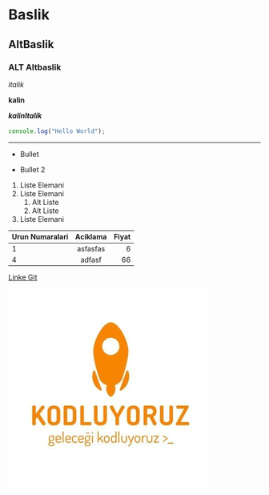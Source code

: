 # Baslik

## AltBaslik

### ALT Altbaslik

_italik_

**kalin**

**_kalinItalik_**

```javascript
console.log("Hello World");
```

---

- Bullet

* Bullet 2

1. Liste Elemani
2. Liste Elemani
   1. Alt Liste
   2. Alt Liste
3. Liste Elemani

| Urun Numaralari | Aciklama | Fiyat |
| :-------------- | :------: | ----: |
| 1               | asfasfas |     6 |
| 4               |  adfasf  |    66 |

[Linke Git](https://www.kodluyoruz.org)

![RESİM](https://raw.githubusercontent.com/Kodluyoruz/taskforce/git/git/markdown-nedir-nasil-kullaniriz-/figures/kodluyoruz_logo.jpg)
